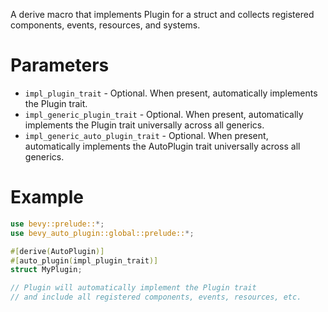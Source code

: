 A derive macro that implements Plugin for a struct and collects registered components,
events, resources, and systems.

# Parameters
- `impl_plugin_trait` - Optional. When present, automatically implements the Plugin trait.
- `impl_generic_plugin_trait` - Optional. When present, automatically implements the Plugin trait universally across all generics.
- `impl_generic_auto_plugin_trait` - Optional. When present, automatically implements the AutoPlugin trait universally across all generics.

# Example
```rust
use bevy::prelude::*;
use bevy_auto_plugin::global::prelude::*;

#[derive(AutoPlugin)]
#[auto_plugin(impl_plugin_trait)]
struct MyPlugin;

// Plugin will automatically implement the Plugin trait
// and include all registered components, events, resources, etc.
```